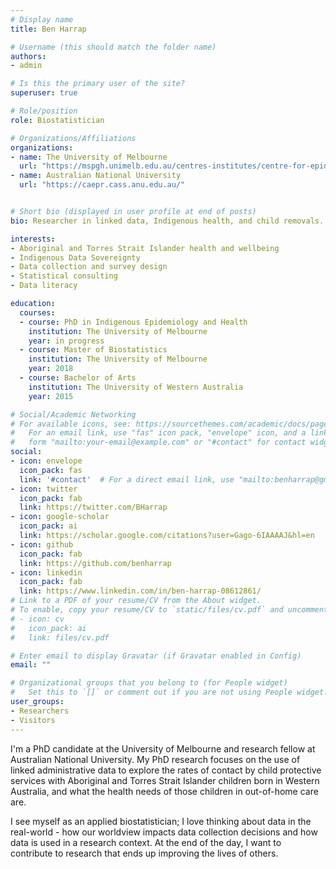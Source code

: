 ```yaml
---
# Display name
title: Ben Harrap

# Username (this should match the folder name)
authors:
- admin

# Is this the primary user of the site?
superuser: true

# Role/position
role: Biostatistician

# Organizations/Affiliations
organizations:
- name: The University of Melbourne
  url: "https://mspgh.unimelb.edu.au/centres-institutes/centre-for-epidemiology-and-biostatistics/research/graduate-research-opportunities/phd-profiles/ben-harrap"
- name: Australian National University
  url: "https://caepr.cass.anu.edu.au/"


# Short bio (displayed in user profile at end of posts)
bio: Researcher in linked data, Indigenous health, and child removals. Amateur gardener and greyhound lover.

interests:
- Aboriginal and Torres Strait Islander health and wellbeing
- Indigenous Data Sovereignty
- Data collection and survey design
- Statistical consulting
- Data literacy

education:
  courses:
  - course: PhD in Indigenous Epidemiology and Health
    institution: The University of Melbourne
    year: in progress
  - course: Master of Biostatistics
    institution: The University of Melbourne
    year: 2018
  - course: Bachelor of Arts
    institution: The University of Western Australia
    year: 2015

# Social/Academic Networking
# For available icons, see: https://sourcethemes.com/academic/docs/page-builder/#icons
#   For an email link, use "fas" icon pack, "envelope" icon, and a link in the
#   form "mailto:your-email@example.com" or "#contact" for contact widget.
social:
- icon: envelope
  icon_pack: fas
  link: '#contact'  # For a direct email link, use "mailto:benharrap@gmail.com".
- icon: twitter
  icon_pack: fab
  link: https://twitter.com/BHarrap
- icon: google-scholar
  icon_pack: ai
  link: https://scholar.google.com/citations?user=Gago-6IAAAAJ&hl=en
- icon: github
  icon_pack: fab
  link: https://github.com/benharrap
- icon: linkedin
  icon_pack: fab
  link: https://www.linkedin.com/in/ben-harrap-08612861/
# Link to a PDF of your resume/CV from the About widget.
# To enable, copy your resume/CV to `static/files/cv.pdf` and uncomment the lines below.
# - icon: cv
#   icon_pack: ai
#   link: files/cv.pdf

# Enter email to display Gravatar (if Gravatar enabled in Config)
email: ""

# Organizational groups that you belong to (for People widget)
#   Set this to `[]` or comment out if you are not using People widget.
user_groups:
- Researchers
- Visitors
---
```


I'm a PhD candidate at the University of Melbourne and research fellow at Australian National University. My PhD research focuses on the use of linked administrative data to explore the rates of contact by child protective services with Aboriginal and Torres Strait Islander children born in Western Australia, and what the health needs of those children in out-of-home care are. 

I see myself as an applied biostatistician; I love thinking about data in the real-world - how our worldview impacts data collection decisions and how data is used in a research context. At the end of the day, I want to contribute to research that ends up improving the lives of others.

